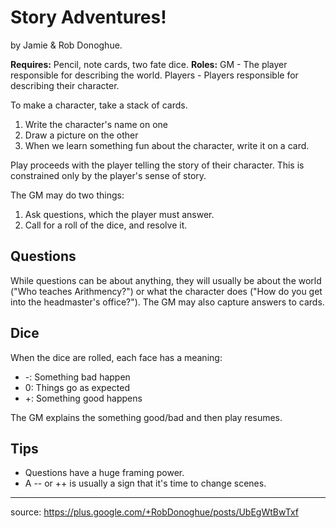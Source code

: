 # Story Adventures!

by Jamie & Rob Donoghue.

**Requires:** Pencil, note cards, two fate dice.
**Roles:**
GM - The player responsible for describing the world.
Players - Players responsible for describing their character.

To make a character, take a stack of cards.
1. Write the character's name on one
2. Draw a picture on the other
3. When we learn something fun about the character, write it on a card.

Play proceeds with the player telling the story of their character. This is constrained only by the player's sense of story.

The GM may do two things:

1. Ask questions, which the player must answer.
2. Call for a roll of the dice, and resolve it.

## Questions

While questions can be about anything, they will usually be about the world ("Who teaches Arithmency?") or what the character does ("How do you get into the headmaster's office?"). The GM may also capture answers to cards.

## Dice

When the dice are rolled, each face has a meaning:

* -: Something bad happen
* 0: Things go as expected
* +: Something good happens

The GM explains the something good/bad and then play resumes.

## Tips

* Questions have a huge framing power.
* A -- or ++ is usually a sign that it's time to change scenes.

----

source: https://plus.google.com/+RobDonoghue/posts/UbEgWtBwTxf
